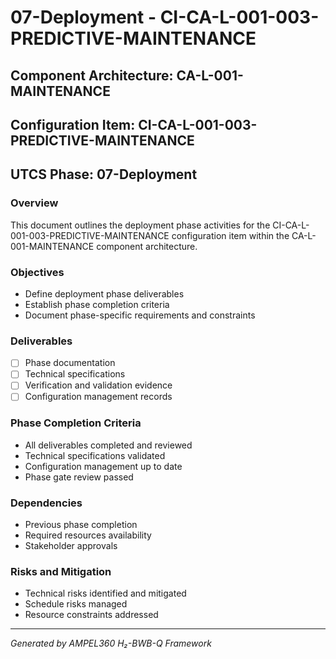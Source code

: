 # 07-Deployment - CI-CA-L-001-003-PREDICTIVE-MAINTENANCE

## Component Architecture: CA-L-001-MAINTENANCE
## Configuration Item: CI-CA-L-001-003-PREDICTIVE-MAINTENANCE
## UTCS Phase: 07-Deployment

### Overview
This document outlines the deployment phase activities for the CI-CA-L-001-003-PREDICTIVE-MAINTENANCE configuration item within the CA-L-001-MAINTENANCE component architecture.

### Objectives
- Define deployment phase deliverables
- Establish phase completion criteria
- Document phase-specific requirements and constraints

### Deliverables
- [ ] Phase documentation
- [ ] Technical specifications
- [ ] Verification and validation evidence
- [ ] Configuration management records

### Phase Completion Criteria
- All deliverables completed and reviewed
- Technical specifications validated
- Configuration management up to date
- Phase gate review passed

### Dependencies
- Previous phase completion
- Required resources availability
- Stakeholder approvals

### Risks and Mitigation
- Technical risks identified and mitigated
- Schedule risks managed
- Resource constraints addressed

---
*Generated by AMPEL360 H₂-BWB-Q Framework*
